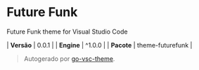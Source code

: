 # Future Funk

Future Funk theme for Visual Studio Code

| **Versão** | 0.0.1 |
| **Engine** | ^1.0.0 |
| **Pacote** | theme-futurefunk |

> Autogerado por [go-vsc-theme](https://github.com/natalbu/go-vsc-theme).
